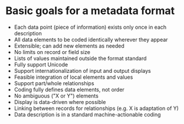 # Basic goals for a metadata format

* Each data point (piece of information) exists only once in each description
* All data elements to be coded identically wherever they appear
* Extensible; can add new elements as needed
* No limits on record or field size
* Lists of values maintained outside the format standard
* Fully support Unicode
* Support internationalization of input and output displays
* Feasible integration of local elements and values
* Support part/whole relationships
* Coding fully defines data elements, not order
* No ambiguous ("X or Y") elements
* Display is data-driven where possible
* Linking between records for relationships (e.g. X is adaptation of Y)
* Data description is in a standard machine-actionable coding

